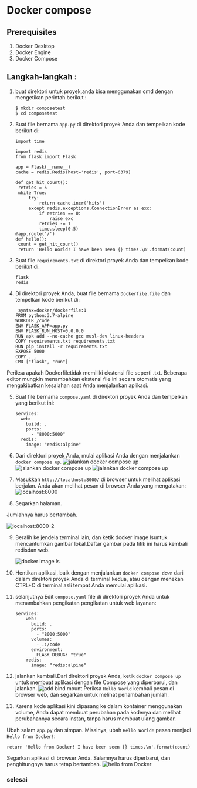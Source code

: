 # Docker compose

## Prerequisites

1. Docker Desktop
2. Docker Engine
3. Docker Compose

## Langkah-langkah :

1. buat direktori untuk proyek,anda bisa menggunakan cmd dengan mengetikan perintah berikut :
   ```
   $ mkdir composetest
   $ cd composetest
   ```

2. Buat file bernama `app.py` di direktori proyek Anda dan tempelkan kode berikut di:
   ```
   import time

   import redis
   from flask import Flask

   app = Flask(__name__)
   cache = redis.Redis(host='redis', port=6379)

   def get_hit_count():
    retries = 5
    while True:
        try:
            return cache.incr('hits')
        except redis.exceptions.ConnectionError as exc:
            if retries == 0:
                raise exc
            retries -= 1
            time.sleep(0.5)
   @app.route('/')
   def hello():
    count = get_hit_count()
    return 'Hello World! I have been seen {} times.\n'.format(count)
   ```

3. Buat file `requirements.txt` di direktori proyek Anda dan tempelkan kode berikut di:
      ```
      flask
      redis
      ```
4. Di direktori proyek Anda, buat file bernama `Dockerfile.file` dan tempelkan kode berikut di:
   ```
    syntax=docker/dockerfile:1
   FROM python:3.7-alpine
   WORKDIR /code
   ENV FLASK_APP=app.py
   ENV FLASK_RUN_HOST=0.0.0.0
   RUN apk add --no-cache gcc musl-dev linux-headers
   COPY requirements.txt requirements.txt
   RUN pip install -r requirements.txt
   EXPOSE 5000
   COPY . .
   CMD ["flask", "run"]
   ```
Periksa apakah Dockerfiletidak memiliki ekstensi file seperti .txt. Beberapa editor mungkin menambahkan ekstensi file ini secara otomatis yang mengakibatkan kesalahan saat Anda menjalankan aplikasi.

5. Buat file bernama `compose.yaml` di direktori proyek Anda dan tempelkan yang berikut ini:
   ```
   services:
     web:
       build: .
       ports:
         - "8000:5000"
     redis:
       image: "redis:alpine"
   ```

6. Dari direktori proyek Anda, mulai aplikasi Anda dengan menjalankan `docker compose up`.
   ![jalankan docker compose up](./01-docker-composite-up.jpg)
   ![jalankan docker compose up](./02-docker-composite-up.jpg)
   ![jalankan docker compose up](./03-docker-composite-up.jpg)

7. Masukkan `http://localhost:8000/` di browser untuk melihat aplikasi berjalan.
   Anda akan melihat pesan di browser Anda yang mengatakan:
   ![localhost:8000](./localhost-8000.jpg)

8. Segarkan halaman.

Jumlahnya harus bertambah.

![localhost:8000-2](./)

9. Beralih ke jendela terminal lain, dan ketik docker image lsuntuk mencantumkan gambar lokal.Daftar gambar pada titik ini harus kembali redisdan web.

    ![docker image ls](./docker-image-ls.jpg)

10. Hentikan aplikasi, baik dengan menjalankan `docker compose down` dari dalam direktori proyek Anda di terminal kedua, atau dengan menekan CTRL+C di terminal asli tempat Anda memulai aplikasi.

11. selanjutnya Edit `compose.yaml` file di direktori proyek Anda untuk menambahkan pengikatan pengikatan untuk web layanan:
    ```
    services:
        web:
          build: .
          ports:
            - "8000:5000"
          volumes:
            - .:/code
          environment:
            FLASK_DEBUG: "true"
        redis:
          image: "redis:alpine"
    ```

12. jalankan kembali.Dari direktori proyek Anda, ketik `docker compose up` untuk membuat aplikasi dengan file Compose yang diperbarui, dan jalankan.
    ![add bind mount](./06-add-bind-mount.jpg)
Periksa `Hello World` kembali pesan di browser web, dan segarkan untuk melihat penambahan jumlah.

13. Karena kode aplikasi kini dipasang ke dalam kontainer menggunakan volume, Anda dapat membuat perubahan pada kodenya dan melihat perubahannya secara instan, tanpa harus membuat ulang gambar.

Ubah salam `app.py` dan simpan. Misalnya, ubah `Hello World!` pesan menjadi `Hello from Docker!`:
   ```
   return 'Hello from Docker! I have been seen {} times.\n'.format(count)
   ```
Segarkan aplikasi di browser Anda. Salamnya harus diperbarui, dan penghitungnya harus tetap bertambah.
![hello from Docker](./localhost-8000-2.jpg)


### selesai
